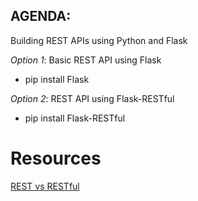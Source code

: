 AGENDA:
-------
Building REST APIs using Python and Flask

*Option 1*:  Basic REST API using Flask
- pip install Flask

*Option 2*:  REST API using Flask-RESTful
- pip install Flask-RESTful

# Resources

[REST vs RESTful](https://blog.ndepend.com/rest-vs-restful/)
